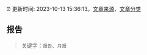 :alarm_clock: 更新时间: 2023-10-13 15:36:13。[文章来源](/README.md)、[文章分类](/TAGS.md)

## 报告


> 关键字：`报告`、`月报`



